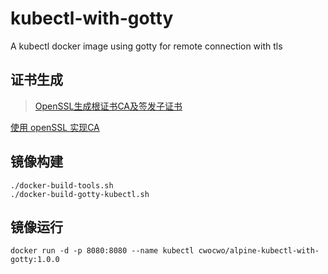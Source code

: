 # kubectl-with-gotty
A kubectl docker image using gotty for remote connection with tls

## 证书生成


  > [OpenSSL生成根证书CA及签发子证书](https://my.oschina.net/itblog/blog/651434)

[使用 openSSL 实现CA](http://blog.51cto.com/vinsent/1964034)

## 镜像构建

```
./docker-build-tools.sh
./docker-build-gotty-kubectl.sh
```

## 镜像运行

```
docker run -d -p 8080:8080 --name kubectl cwocwo/alpine-kubectl-with-gotty:1.0.0
```
